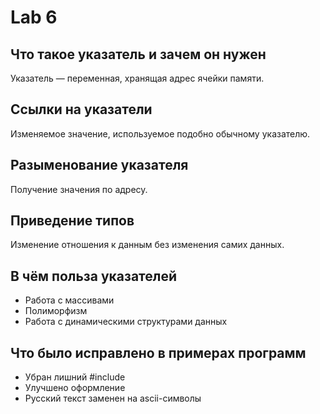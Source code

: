 # Lab 6

## Что такое указатель и зачем он нужен
Указатель — переменная, хранящая адрес ячейки памяти.

## Ссылки на указатели
Изменяемое значение, используемое подобно обычному указателю.

## Разыменование указателя
Получение значения по адресу.

## Приведение типов
Изменение отношения к данным без изменения самих данных.

## В чём польза указателей
- Работа с массивами
- Полиморфизм
- Работа с динамическими структурами данных

## Что было исправлено в примерах программ
- Убран лишний #include
- Улучшено оформление
- Русский текст заменен на ascii-символы
